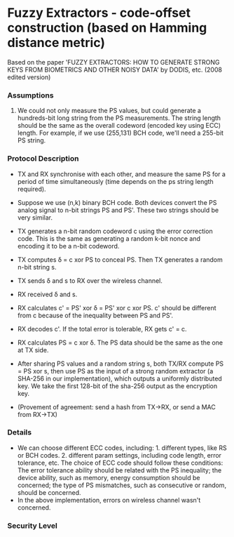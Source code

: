# Fuzzy Extractors - code-offset construction (based on Hamming distance metric)

Based on the paper 'FUZZY EXTRACTORS: HOW TO GENERATE STRONG KEYS FROM BIOMETRICS AND OTHER NOISY DATA' by DODIS, etc. (2008 edited version)

### Assumptions
1. We could not only measure the PS values, but could generate a hundreds-bit long string from the PS measurements. The string length should be the same as the overall codeword (encoded key using ECC) length. For example, if we use (255,131) BCH code, we'll need a 255-bit PS string.

### Protocol Description

- TX and RX synchronise with each other, and measure the same PS for a period of time simultaneously (time depends on the ps string length required).
- Suppose we use (n,k) binary BCH code. Both devices convert the PS analog signal to n-bit strings PS and PS'. These two strings should be very similar. 
- TX generates a n-bit random codeword c using the error correction code. This is the same as generating a random k-bit nonce and encoding it to be a n-bit codeword. 
- TX computes δ = c xor PS to conceal PS. Then TX generates a random n-bit string s. 
- TX sends δ and s to RX over the wireless channel.
- RX received δ and s. 
- RX calculates c' = PS' xor δ = PS' xor c xor PS. c' should be different from c because of the inequality between PS and PS'.
- RX decodes c'. If the total error is tolerable, RX gets c' = c.
- RX calculates PS = c xor δ. The PS data should be the same as the one at TX side.
- After sharing PS values and a random string s, both TX/RX compute PS = PS xor s, then use PS as the input of a strong random extractor (a SHA-256 in our implementation), which outputs a uniformly distributed key. We take the first 128-bit of the sha-256 output as the encryption key.


- (Provement of agreement: send a hash from TX->RX, or send a MAC from RX->TX)

### Details

- We can choose different ECC codes, including: 1. different types, like RS or BCH codes. 2. different param settings, including code length, error tolerance, etc. The choice of ECC code should follow these conditions: The error tolerance ability should be related with the PS inequality; the device ability, such as memory, energy consumption should be concerned; the type of PS mismatches, such as consecutive or random, should be concerned.
- In the above implementation, errors on wireless channel wasn't concerned.

### Security Level
